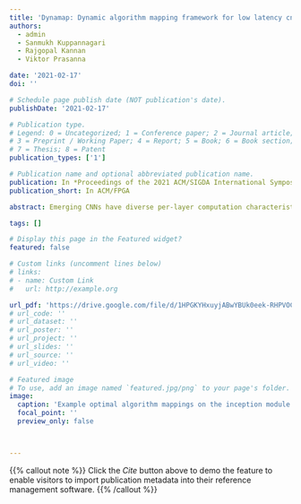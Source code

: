 ```yaml
---
title: 'Dynamap: Dynamic algorithm mapping framework for low latency cnn inference'
authors:
  - admin
  - Sanmukh Kuppannagari
  - Rajgopal Kannan
  - Viktor Prasanna

date: '2021-02-17'
doi: ''

# Schedule page publish date (NOT publication's date).
publishDate: '2021-02-17'

# Publication type.
# Legend: 0 = Uncategorized; 1 = Conference paper; 2 = Journal article;
# 3 = Preprint / Working Paper; 4 = Report; 5 = Book; 6 = Book section;
# 7 = Thesis; 8 = Patent
publication_types: ['1']

# Publication name and optional abbreviated publication name.
publication: In *Proceedings of the 2021 ACM/SIGDA International Symposium on Field-Programmable Gate Arrays*
publication_short: In ACM/FPGA

abstract: Emerging CNNs have diverse per-layer computation characteristics including parallelism, arithmetic intensity, locality, and memory footprint. Per-layer strategy selection and fine-grained tuning is required to achieve low end-to-end latency. In this paper, we address these problems by an algorithm-architecture co-optimization framework, DYNAMAP, consisting of (1) a unified hardware overlay that can be reused across layers, supporting dynamic mapping of all three families of popular convolution algorithms; (2) a novel software Design Space Exploration (DSE) flow that chooses the optimal strategy mapping at compile time. We show that the algorithm mapping space increases exponentially with network depth, and while the optimal algorithm selection problem is NP-hard in general, by exploiting the series-parallel structure of CNN models, we demonstrate a polynomial-time solution for optimal algorithm mapping on SOTA CNN graphs.

tags: []

# Display this page in the Featured widget?
featured: false

# Custom links (uncomment lines below)
# links:
# - name: Custom Link
#   url: http://example.org

url_pdf: 'https://drive.google.com/file/d/1HPGKYHxuyjABwYBUk0eek-RHPVOCL36Q/view?usp=sharing'
# url_code: ''
# url_dataset: ''
# url_poster: ''
# url_project: ''
# url_slides: ''
# url_source: ''
# url_video: ''

# Featured image
# To use, add an image named `featured.jpg/png` to your page's folder.
image:
  caption: 'Example optimal algorithm mappings on the inception module task graphss'
  focal_point: ''
  preview_only: false



---
```


{{% callout note %}}
Click the _Cite_ button above to demo the feature to enable visitors to import publication metadata into their reference management software.
{{% /callout %}}
